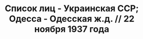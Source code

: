 ---
title: Список лиц - Украинская ССР; Одесса - Одесская ж.д. // 22 ноября 1937 года
description: РГАСПИ, ф.17, оп.171, дело 413, лист 80
images:
- /disk/pictures/v05/17-171-413-080.jpg
- /disk/pictures/v05/17-171-413-081.jpg
- /disk/pictures/v05/17-171-413-082.jpg
- /disk/pictures/v05/17-171-413-083.jpg
- /disk/pictures/v05/17-171-413-084.jpg
- /disk/pictures/v05/17-171-413-085.jpg
---